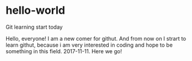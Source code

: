 # hello-world
Git learning start today

Hello, everyone! I am a new comer for githut. And from now on I strart to learn githut, because i am very interested in coding and hope to be something in this field. 2017-11-11. Here we go!

